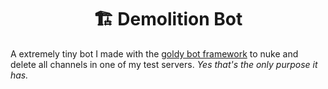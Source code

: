 <div align="center">

  # 🏗 Demolition Bot

</div>

A extremely tiny bot I made with the [goldy bot framework](https://github.com/Goldy-Bot/Goldy-Bot-V5) to nuke and delete all channels in one of my test servers. *Yes that's the only purpose it has.*
